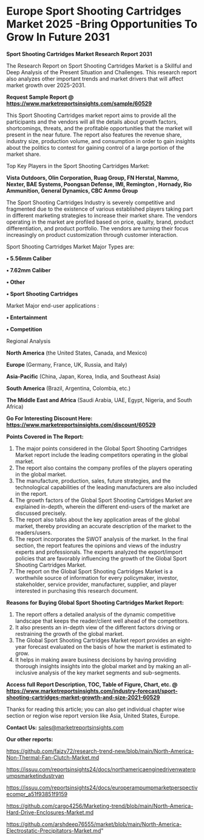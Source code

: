# Europe Sport Shooting Cartridges Market 2025 -Bring Opportunities To Grow In Future 2031

<strong>Sport Shooting Cartridges Market Research Report 2031</strong>

The Research Report on Sport Shooting Cartridges Market is a Skillful and Deep Analysis of the Present Situation and Challenges. This research report also analyzes other important trends and market drivers that will affect market growth over 2025-2031.

<strong>Request Sample Report @ <a href=https://www.marketreportsinsights.com/sample/60529>https://www.marketreportsinsights.com/sample/60529</a></strong>

This Sport Shooting Cartridges market report aims to provide all the participants and the vendors will all the details about growth factors, shortcomings, threats, and the profitable opportunities that the market will present in the near future. The report also features the revenue share, industry size, production volume, and consumption in order to gain insights about the politics to contest for gaining control of a large portion of the market share.

Top Key Players in the Sport Shooting Cartridges Market:

<strong>Vista Outdoors, Olin Corporation, Ruag Group, FN Herstal, Nammo, Nexter, BAE Systems, Poongsan Defense, IMI, Remington , Hornady, Rio Ammunition, General Dynamics, CBC Ammo Group</strong>

The Sport Shooting Cartridges Industry is severely competitive and fragmented due to the existence of various established players taking part in different marketing strategies to increase their market share. The vendors operating in the market are profiled based on price, quality, brand, product differentiation, and product portfolio. The vendors are turning their focus increasingly on product customization through customer interaction.

Sport Shooting Cartridges Market Major Types are:

<strong>• 5.56mm Caliber

• 7.62mm Caliber

• Other

• Sport Shooting Cartridges</strong>

Market Major end-user applications :

<strong>• Entertainment

• Competition</strong>

Regional Analysis

</u><strong><b>North America</b></strong> (the United States, Canada, and Mexico)

<strong><b>Europe </b></strong>(Germany, France, UK, Russia, and Italy)

<strong><b>Asia-Pacific</b></strong> (China, Japan, Korea, India, and Southeast Asia)

<strong><b>South America</b></strong> (Brazil, Argentina, Colombia, etc.)

<strong><b>The Middle East and Africa</b></strong> (Saudi Arabia, UAE, Egypt, Nigeria, and South Africa)

<strong>Go For Interesting Discount Here: <a href=https://www.marketreportsinsights.com/discount/60529>https://www.marketreportsinsights.com/discount/60529</a></strong>

<strong>Points Covered in The Report:</strong>
<ol>
  <li>The major points considered in the Global Sport Shooting Cartridges Market report include the leading competitors operating in the global market.</li>
  <li>The report also contains the company profiles of the players operating in the global market.</li>
  <li>The manufacture, production, sales, future strategies, and the technological capabilities of the leading manufacturers are also included in the report.</li>
  <li>The growth factors of the Global Sport Shooting Cartridges Market are explained in-depth, wherein the different end-users of the market are discussed precisely.</li>
  <li>The report also talks about the key application areas of the global market, thereby providing an accurate description of the market to the readers/users.</li>
  <li>The report incorporates the SWOT analysis of the market. In the final section, the report features the opinions and views of the industry experts and professionals. The experts analyzed the export/import policies that are favorably influencing the growth of the Global Sport Shooting Cartridges Market.</li>
  <li>The report on the Global Sport Shooting Cartridges Market is a worthwhile source of information for every policymaker, investor, stakeholder, service provider, manufacturer, supplier, and player interested in purchasing this research document.</li>
</ol>
<strong>Reasons for Buying Global Sport Shooting Cartridges Market Report:</strong>

<ol>
  <li>The report offers a detailed analysis of the dynamic competitive landscape that keeps the reader/client well ahead of the competitors.</li>
  <li>It also presents an in-depth view of the different factors driving or restraining the growth of the global market.</li>
  <li>The Global Sport Shooting Cartridges Market report provides an eight-year forecast evaluated on the basis of how the market is estimated to grow.</li>
  <li>It helps in making aware business decisions by having providing thorough insights insights into the global market and by making an all-inclusive analysis of the key market segments and sub-segments.</li>
</ol>
<strong>Access full Report Description, TOC, Table of Figure, Chart, etc. @ <a href=https://www.marketreportsinsights.com/industry-forecast/sport-shooting-cartridges-market-growth-and-size-2021-60529>https://www.marketreportsinsights.com/industry-forecast/sport-shooting-cartridges-market-growth-and-size-2021-60529</a></strong>


Thanks for reading this article; you can also get individual chapter wise section or region wise report version like Asia, United States, Europe.

<strong>Contact Us:</strong>
sales@marketreportsinsights.com

<strong>Our other reports:</strong>

<a href=https://github.com/faizy72/research-trend-new/blob/main/North-America-Non-Thermal-Fan-Clutch-Market.md>https://github.com/faizy72/research-trend-new/blob/main/North-America-Non-Thermal-Fan-Clutch-Market.md</a>

<a href=https://issuu.com/reportsinsights24/docs/northamericaenginedrivenwaterpumpsmarketindustryan>https://issuu.com/reportsinsights24/docs/northamericaenginedrivenwaterpumpsmarketindustryan</a>

<a href=https://issuu.com/reportsinsights24/docs/europerampumpmarketperspectivecompr_a51f93851f9159>https://issuu.com/reportsinsights24/docs/europerampumpmarketperspectivecompr_a51f93851f9159</a>

<a href=https://github.com/cargo4256/Marketing-trend/blob/main/North-America-Hard-Drive-Enclosures-Market.md>https://github.com/cargo4256/Marketing-trend/blob/main/North-America-Hard-Drive-Enclosures-Market.md</a>

<a href=https://github.com/arshdeep76555/market/blob/main/North-America-Electrostatic-Precipitators-Market.md>https://github.com/arshdeep76555/market/blob/main/North-America-Electrostatic-Precipitators-Market.md</a>"
